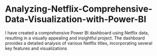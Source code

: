# Analyzing-Netflix-Comprehensive-Data-Visualization-with-Power-BI
I have created a comprehensive Power BI dashboard using Netflix data, resulting in a visually appealing and insightful project. The dashboard provides a detailed analysis of various Netflix titles, incorporating several key features and visualizations

